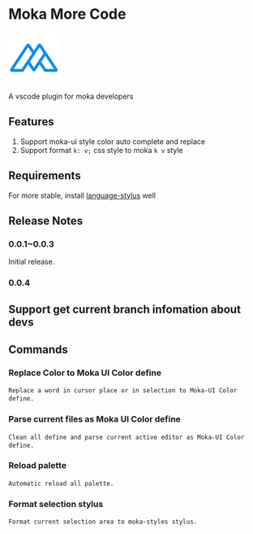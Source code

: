# Moka More Code

![MokaIcon](icon.png)

A vscode plugin for moka developers

## Features

1. Support moka-ui style color auto complete and replace
2. Support format `k: v;` css style to moka `k v` style

## Requirements
For more stable, install [language-stylus](https://marketplace.visualstudio.com/items?itemName=sysoev.language-stylus) well

## Release Notes
### 0.0.1~0.0.3
Initial release.

### 0.0.4
Support get current branch infomation about devs
-----------------------------------------------------------------------------------------------------------

## Commands
 ### **Replace Color to Moka UI Color define**
    Replace a word in cursor place or in selection to Moka-UI Color define.
 ### **Parse current files as Moka UI Color define**
    Clean all define and parse current active editor as Moka-UI Color define.
 ### **Reload palette**
    Automatic reload all palette.
 ### **Format selection stylus**
    Format current selection area to moka-styles stylus.
